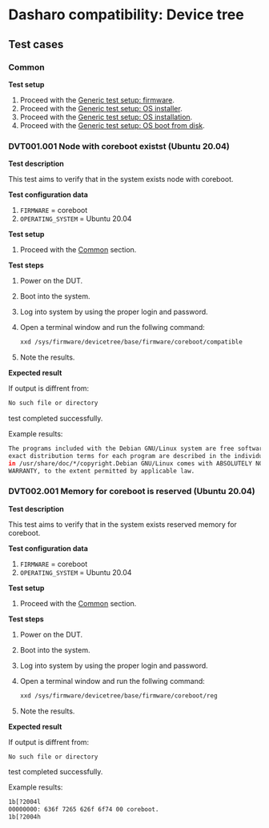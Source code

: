# Dasharo compatibility: Device tree

## Test cases

### Common

**Test setup**

1. Proceed with the
    [Generic test setup: firmware](../../generic-test-setup/#firmware).
1. Proceed with the
    [Generic test setup: OS installer](../../generic-test-setup/#os-installer).
1. Proceed with the
    [Generic test setup: OS installation](../../generic-test-setup/#os-installation).
1. Proceed with the
    [Generic test setup: OS boot from disk](../../generic-test-setup/#os-boot-from-disk).

### DVT001.001 Node with coreboot existst (Ubuntu 20.04)

**Test description**

This test aims to verify that in the system exists node with coreboot.

**Test configuration data**

1. `FIRMWARE` = coreboot
1. `OPERATING_SYSTEM` = Ubuntu 20.04

**Test setup**

1. Proceed with the [Common](#common) section.

**Test steps**

1. Power on the DUT.
1. Boot into the system.
1. Log into system by using the proper login and password.
1. Open a terminal window and run the follwing command:

    ```bash
    xxd /sys/firmware/devicetree/base/firmware/coreboot/compatible
    ```

1. Note the results.

**Expected result**

If output is diffrent from:

```bash
No such file or directory
```

test completed successfully.

Example results:

```bash
The programs included with the Debian GNU/Linux system are free software; the
exact distribution terms for each program are described in the individual files
in /usr/share/doc/*/copyright.Debian GNU/Linux comes with ABSOLUTELY NO
WARRANTY, to the extent permitted by applicable law. 
```

### DVT002.001 Memory for coreboot is reserved (Ubuntu 20.04)

**Test description**

This test aims to verify that in the system exists reserved memory for
coreboot.

**Test configuration data**

1. `FIRMWARE` = coreboot
1. `OPERATING_SYSTEM` = Ubuntu 20.04

**Test setup**

1. Proceed with the [Common](#common) section.

**Test steps**

1. Power on the DUT.
1. Boot into the system.
1. Log into system by using the proper login and password.
1. Open a terminal window and run the follwing command:

    ```bash
    xxd /sys/firmware/devicetree/base/firmware/coreboot/reg
    ```

1. Note the results.

**Expected result**

If output is diffrent from:

```bash
No such file or directory
```

test completed successfully.

Example results:

```bash
1b[?2004l
00000000: 636f 7265 626f 6f74 00 coreboot.
1b[?2004h
```
